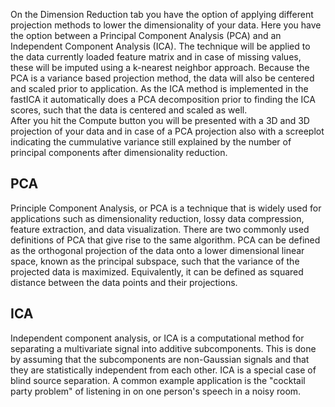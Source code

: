 On the Dimension Reduction tab you have the option of applying different projection 
methods to lower the dimensionality of your data. Here you have the option between 
a Principal Component Analysis (PCA) and an Independent Component Analysis (ICA). The technique
will be applied to the data currently loaded feature matrix and in case of missing values, 
these will be imputed using a k-nearest neighbor approach. Because the PCA is a variance based projection method, the data will also be centered and scaled prior to application. As the ICA method is implemented in the fastICA it automatically does a PCA decomposition prior to finding the ICA scores, such that the data is centered and scaled as well.  
After you hit the Compute button you will be presented with a 3D and 3D projection of your data and in case of a PCA projection also with a screeplot indicating the cummulative variance still explained by the number of principal components after dimensionality reduction.

## PCA
Principle Component Analysis, or PCA is a technique that is widely used for applications such 
as dimensionality reduction, lossy data compression, feature extraction, and data visualization. There are two commonly used definitions of  PCA that give rise to the same algorithm. PCA can be defined as the orthogonal projection of the data onto a lower dimensional linear space, known as the principal subspace, such that the variance of the projected data is maximized. Equivalently, it can be defined as squared distance between the data points and their projections.

## ICA
Independent component analysis, or ICA is a computational method for separating a multivariate signal into additive subcomponents. This is done by assuming that the subcomponents are non-Gaussian signals and that they are statistically independent from each other. ICA is a special case of blind source separation. A common example application is the "cocktail party problem" of listening in on one person's speech in a noisy room.